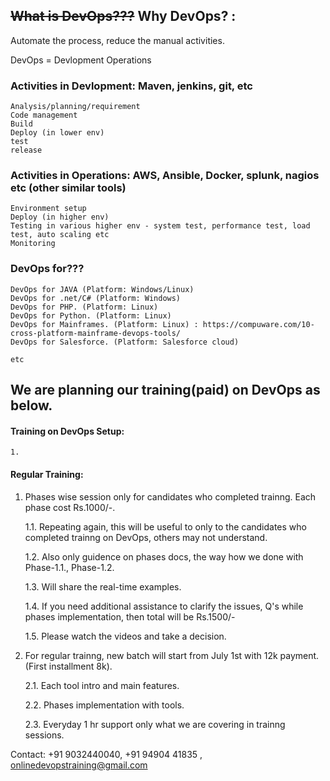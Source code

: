 
## ~~What is DevOps???~~ Why DevOps? : 

Automate the process, reduce the manual activities.

DevOps = Devlopment Operations

### Activities in Devlopment: Maven, jenkins, git, etc

	Analysis/planning/requirement
	Code management
	Build 
	Deploy (in lower env)
	test
	release
	
### Activities in Operations: AWS, Ansible, Docker, splunk, nagios etc (other similar tools)
	
	Environment setup
	Deploy (in higher env)
	Testing in various higher env - system test, performance test, load test, auto scaling etc
	Monitoring
	
### DevOps for???

	DevOps for JAVA (Platform: Windows/Linux)
	DevOps for .net/C# (Platform: Windows)
	DevOps for PHP. (Platform: Linux)
	DevOps for Python. (Platform: Linux)
	DevOps for Mainframes. (Platform: Linux) : https://compuware.com/10-cross-platform-mainframe-devops-tools/
	DevOps for Salesforce. (Platform: Salesforce cloud)
	
	etc	
	
## We are planning our training(paid) on DevOps as below.

#### Training on DevOps Setup:

    1. 

#### Regular Training:
1. Phases wise session only for candidates who completed trainng. Each phase cost Rs.1000/-.

    1.1. Repeating again, this will be useful to only to the candidates who completed trainng on DevOps, others may not understand.

      1.2. Also only guidence on phases docs, the way how we done with Phase-1.1., Phase-1.2.

      1.3. Will share the real-time examples.
 
      1.4. If you need additional assistance to clarify the issues, Q's while phases implementation, then total will be Rs.1500/-

      1.5. Please watch the videos and take a decision.

2. For regular trainng, new batch will start from July 1st with 12k payment. (First installment 8k).

    2.1. Each tool intro and main features.
    
    2.2. Phases implementation with tools.
    
    2.3. Everyday 1 hr support only what we are covering in trainng sessions.


Contact: +91 9032440040, +91 94904 41835 , onlinedevopstraining@gmail.com
    
